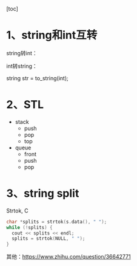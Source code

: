 [toc]



# 1、string和int互转

string转int：



int转string：

string str = to_string(int);





# 2、STL

* stack
  * push 
  * pop
  * top
* queue
  * front
  * push
  * pop



# 3、string split

Strtok, C

```c++
char *splits = strtok(s.data(), " ");
while (!splits) {
  cout << splits << endl;
  splits = strtok(NULL, " ");
}
```

其他：https://www.zhihu.com/question/36642771





